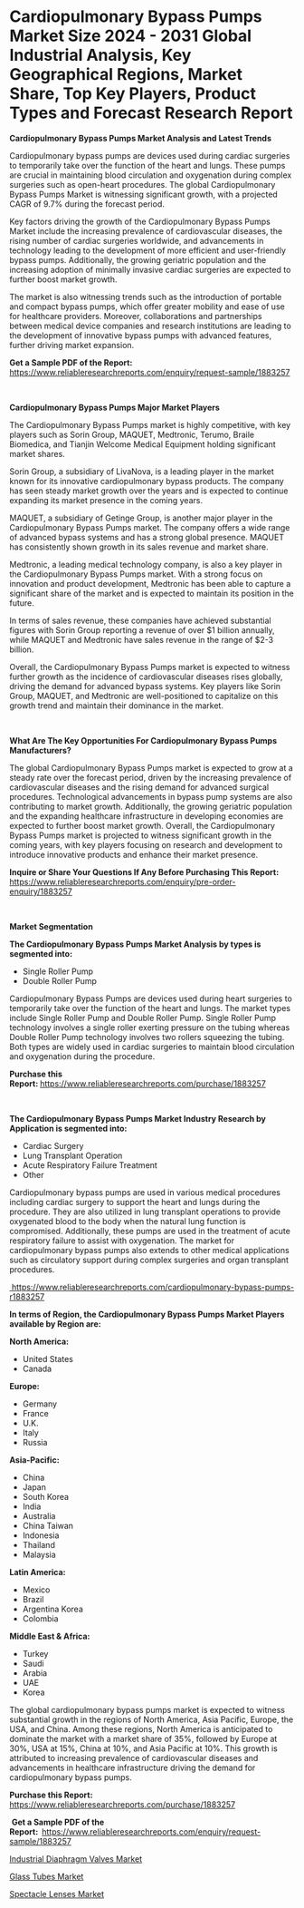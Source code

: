 <p><h1>Cardiopulmonary Bypass Pumps Market Size 2024 - 2031 Global Industrial Analysis, Key Geographical Regions, Market Share, Top Key Players, Product Types and Forecast Research Report</h1></p><p><strong>Cardiopulmonary Bypass Pumps Market Analysis and Latest Trends</strong></p>
<p><p>Cardiopulmonary bypass pumps are devices used during cardiac surgeries to temporarily take over the function of the heart and lungs. These pumps are crucial in maintaining blood circulation and oxygenation during complex surgeries such as open-heart procedures. The global Cardiopulmonary Bypass Pumps Market is witnessing significant growth, with a projected CAGR of 9.7% during the forecast period.</p><p>Key factors driving the growth of the Cardiopulmonary Bypass Pumps Market include the increasing prevalence of cardiovascular diseases, the rising number of cardiac surgeries worldwide, and advancements in technology leading to the development of more efficient and user-friendly bypass pumps. Additionally, the growing geriatric population and the increasing adoption of minimally invasive cardiac surgeries are expected to further boost market growth.</p><p>The market is also witnessing trends such as the introduction of portable and compact bypass pumps, which offer greater mobility and ease of use for healthcare providers. Moreover, collaborations and partnerships between medical device companies and research institutions are leading to the development of innovative bypass pumps with advanced features, further driving market expansion.</p></p>
<p><strong>Get a Sample PDF of the Report:&nbsp;</strong> <a href="https://www.reliableresearchreports.com/enquiry/request-sample/1883257">https://www.reliableresearchreports.com/enquiry/request-sample/1883257</a></p>
<p>&nbsp;</p>
<p><strong>Cardiopulmonary Bypass Pumps Major Market Players</strong></p>
<p><p>The Cardiopulmonary Bypass Pumps market is highly competitive, with key players such as Sorin Group, MAQUET, Medtronic, Terumo, Braile Biomedica, and Tianjin Welcome Medical Equipment holding significant market shares. </p><p>Sorin Group, a subsidiary of LivaNova, is a leading player in the market known for its innovative cardiopulmonary bypass products. The company has seen steady market growth over the years and is expected to continue expanding its market presence in the coming years.</p><p>MAQUET, a subsidiary of Getinge Group, is another major player in the Cardiopulmonary Bypass Pumps market. The company offers a wide range of advanced bypass systems and has a strong global presence. MAQUET has consistently shown growth in its sales revenue and market share.</p><p>Medtronic, a leading medical technology company, is also a key player in the Cardiopulmonary Bypass Pumps market. With a strong focus on innovation and product development, Medtronic has been able to capture a significant share of the market and is expected to maintain its position in the future.</p><p>In terms of sales revenue, these companies have achieved substantial figures with Sorin Group reporting a revenue of over $1 billion annually, while MAQUET and Medtronic have sales revenue in the range of $2-3 billion.</p><p>Overall, the Cardiopulmonary Bypass Pumps market is expected to witness further growth as the incidence of cardiovascular diseases rises globally, driving the demand for advanced bypass systems. Key players like Sorin Group, MAQUET, and Medtronic are well-positioned to capitalize on this growth trend and maintain their dominance in the market.</p></p>
<p>&nbsp;</p>
<p><strong>What Are The Key Opportunities For Cardiopulmonary Bypass Pumps Manufacturers?</strong></p>
<p><p>The global Cardiopulmonary Bypass Pumps market is expected to grow at a steady rate over the forecast period, driven by the increasing prevalence of cardiovascular diseases and the rising demand for advanced surgical procedures. Technological advancements in bypass pump systems are also contributing to market growth. Additionally, the growing geriatric population and the expanding healthcare infrastructure in developing economies are expected to further boost market growth. Overall, the Cardiopulmonary Bypass Pumps market is projected to witness significant growth in the coming years, with key players focusing on research and development to introduce innovative products and enhance their market presence.</p></p>
<p><strong>Inquire or Share Your Questions If Any Before Purchasing This Report:</strong> <a href="https://www.reliableresearchreports.com/enquiry/pre-order-enquiry/1883257">https://www.reliableresearchreports.com/enquiry/pre-order-enquiry/1883257</a></p>
<p>&nbsp;</p>
<p><strong>Market Segmentation</strong></p>
<p><strong>The Cardiopulmonary Bypass Pumps Market Analysis by types is segmented into:</strong></p>
<p><ul><li>Single Roller Pump</li><li>Double Roller Pump</li></ul></p>
<p><p>Cardiopulmonary Bypass Pumps are devices used during heart surgeries to temporarily take over the function of the heart and lungs. The market types include Single Roller Pump and Double Roller Pump. Single Roller Pump technology involves a single roller exerting pressure on the tubing whereas Double Roller Pump technology involves two rollers squeezing the tubing. Both types are widely used in cardiac surgeries to maintain blood circulation and oxygenation during the procedure.</p></p>
<p><strong>Purchase this Report:&nbsp;</strong><a href="https://www.reliableresearchreports.com/purchase/1883257">https://www.reliableresearchreports.com/purchase/1883257</a></p>
<p>&nbsp;</p>
<p><strong>The Cardiopulmonary Bypass Pumps Market Industry Research by Application is segmented into:</strong></p>
<p><ul><li>Cardiac Surgery</li><li>Lung Transplant Operation</li><li>Acute Respiratory Failure Treatment</li><li>Other</li></ul></p>
<p><p>Cardiopulmonary bypass pumps are used in various medical procedures including cardiac surgery to support the heart and lungs during the procedure. They are also utilized in lung transplant operations to provide oxygenated blood to the body when the natural lung function is compromised. Additionally, these pumps are used in the treatment of acute respiratory failure to assist with oxygenation. The market for cardiopulmonary bypass pumps also extends to other medical applications such as circulatory support during complex surgeries and organ transplant procedures.</p></p>
<p><a href="https://www.reliableresearchreports.com/cardiopulmonary-bypass-pumps-r1883257">&nbsp;https://www.reliableresearchreports.com/cardiopulmonary-bypass-pumps-r1883257</a></p>
<p><strong>In terms of Region, the Cardiopulmonary Bypass Pumps Market Players available by Region are:</strong></p>
<p>
    <p> <strong> North America: </strong>
        <ul>
            <li>United States</li>
            <li>Canada</li>
        </ul>
        </p> 
    <p> <strong> Europe: </strong>
        <ul>
            <li>Germany</li>
            <li>France</li>
            <li>U.K.</li>
            <li>Italy</li>
            <li>Russia</li>
        </ul>
        </p> 
    <p> <strong> Asia-Pacific: </strong>
        <ul>
            <li>China</li>
            <li>Japan</li>
            <li>South Korea</li>
            <li>India</li>
            <li>Australia</li>
            <li>China Taiwan</li>
            <li>Indonesia</li>
            <li>Thailand</li>
            <li>Malaysia</li>
        </ul>
        </p> 
    <p> <strong> Latin America: </strong>
        <ul>
            <li>Mexico</li>
            <li>Brazil</li>
            <li>Argentina Korea</li>
            <li>Colombia</li>
        </ul>
        </p> 
    <p> <strong> Middle East & Africa: </strong>
        <ul>
            <li>Turkey</li>
            <li>Saudi</li>
            <li>Arabia</li>
            <li>UAE</li>
            <li>Korea</li>
        </ul>
    </p>
    </p>
<p><p>The global cardiopulmonary bypass pumps market is expected to witness substantial growth in the regions of North America, Asia Pacific, Europe, the USA, and China. Among these regions, North America is anticipated to dominate the market with a market share of 35%, followed by Europe at 30%, USA at 15%, China at 10%, and Asia Pacific at 10%. This growth is attributed to increasing prevalence of cardiovascular diseases and advancements in healthcare infrastructure driving the demand for cardiopulmonary bypass pumps.</p></p>
<p><strong>Purchase this Report: </strong><a href="https://www.reliableresearchreports.com/purchase/1883257">https://www.reliableresearchreports.com/purchase/1883257</a></p>
<p>&nbsp;<strong>Get a Sample PDF of the Report:&nbsp;&nbsp;</strong><a href="https://www.reliableresearchreports.com/enquiry/request-sample/1883257">https://www.reliableresearchreports.com/enquiry/request-sample/1883257</a></p>
<p><strong></strong></p>
<p><p><a href="https://www.linkedin.com/pulse/industrial-diaphragm-valves-market-outlook-forecast-from-2024-1lwpf?trackingId=8Qc%2FFATwJBQYDLm3Vw6p4w%3D%3D">Industrial Diaphragm Valves Market</a></p><p><a href="https://www.linkedin.com/pulse/evaluating-global-glass-tubes-market-trends-growth-opportunities-w9amf?trackingId=leEbQcbwOup3PETiQjOjwg%3D%3D">Glass Tubes Market</a></p><p><a href="https://www.linkedin.com/pulse/spectacle-lenses-market-size-share-amp-trends-analysis-report-mqc6f?trackingId=maIp62PcH57VG9WaifvHjg%3D%3D">Spectacle Lenses Market</a></p></p>